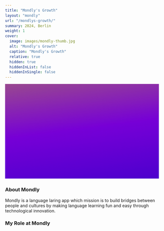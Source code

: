 ```yaml
---
title: "Mondly's Growth"
layout: "mondly"
url: "/mondlys-growth/"
summary: 2024, Berlin
weight: 1
cover:
  image: images/mondly-thumb.jpg
  alt: "Mondly's Growth"
  caption: "Mondly's Growth"
  relative: true
  hidden: true
  hiddenInList: false
  hiddenInSingle: false
---
```


![Mondly](images/mondly-thumb.jpg)

### About Mondly

Mondly is a language laring app which mission is to build bridges between people and cultures by making language learning fun and easy through technological innovation.

### My Role at Mondly
